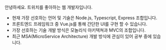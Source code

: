 안녕하세요. 트위치를 좋아하는 웹 개발자입니다.
- 현재 가장 선호하는 언어 및 기술은 Node.js, Typescript, Express 조합입니다.
- 프론트엔드 프레임워크 중 Vue.js를 통해 간단한 UI를 구현 할 수 있습니다.
- 가장 선호하는 기술 개발 방식은 모놀리식 아키텍쳐과 MVC의 조합입니다.
- 최근 MSA(MicroService Architecture) 개발 방식에 관심이 있어 공부 중에 있습니다.
